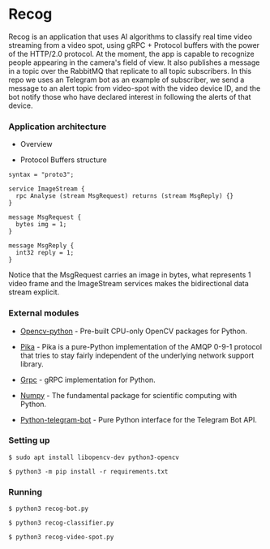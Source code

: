 # Recog

Recog is an application that uses AI algorithms to classify real time video streaming from a video spot, using gRPC + Protocol buffers with the power of the HTTP/2.0 protocol.
At the moment, the app is capable to recognize people appearing in the camera's field of view. It also publishes a message in a topic over the RabbitMQ that replicate to all topic subscribers. In this repo we uses an Telegram bot as an example of subscriber, we send a message to an alert topic from video-spot with the video device ID, and the bot notify those who have declared interest in following the alerts of that device.  

### Application architecture

- Overview


- Protocol Buffers structure

```
syntax = "proto3";

service ImageStream {
  rpc Analyse (stream MsgRequest) returns (stream MsgReply) {}
}

message MsgRequest {
  bytes img = 1;
}

message MsgReply {
  int32 reply = 1;
}
```
Notice that the MsgRequest carries an image in bytes, what represents 1 video frame and the ImageStream services makes the bidirectional data stream explicit.

### External modules

- [Opencv-python](https://pypi.org/project/opencv-python/) - Pre-built CPU-only OpenCV packages for Python.

- [Pika](https://pika.readthedocs.io/en/stable/) - Pika is a pure-Python implementation of the AMQP 0-9-1 protocol that tries to stay fairly independent of the underlying network support library.
- [Grpc](https://grpc.github.io/grpc/python/) - gRPC implementation for Python.
- [Numpy](https://numpy.org/) - The fundamental package for scientific computing with Python.
- [Python-telegram-bot](https://python-telegram-bot.readthedocs.io/en/stable/) - Pure Python interface for the Telegram Bot API.

### Setting up
```
$ sudo apt install libopencv-dev python3-opencv   

$ python3 -m pip install -r requirements.txt
```

### Running
```
$ python3 recog-bot.py

$ python3 recog-classifier.py

$ python3 recog-video-spot.py
```